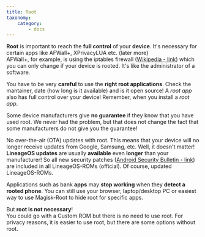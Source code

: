 ```yaml
---
title: Root
taxonomy:
    category:
        - docs
---
```


**Root** is important to reach the **full control** of your **device**. It's necessary for certain apps like AFWall+, XPrivacyLUA etc. (later more)<br>
AFWall+, for example, is using the iptables firewall ([Wikipedia - link](https://en.wikipedia.org/wiki/Iptables)) which you can only change if your device is rooted. It's like the administrator of a software.

You have to be very **careful** to use the **right root applications**. Check the mantainer, date (how long is it available) and is it open source! A _root app_ also has full control over your device! Remember, when you install a _root app_.

Some device manufacturers give **no guarantee** if they know that you have used root. We never had the problem, but that does not change the fact that some manufacturers do not give you the guarantee!

No over-the-air (OTA) updates with root. This means that your device will no longer receive updates from Google, Samsung, etc. Well, it doesn't matter! **LineageOS updates** are usually **available** even **longer** than your manufacturer! So all new security patches ([Android Security Bulletin - link](https://source.android.com/security/bulletin))  are included in all LineageOS-ROMs (official). Of course, updated LineageOS-ROMs.

Applications such as bank **apps** may **stop working** when they **detect a rooted phone**. You can still use your browser, laptop/desktop PC or easiest way to use Magisk-Root to hide root for specific apps.

But **root is not necessary**!<br>
You could go with a Custom ROM but there is no need to use root. For privacy reasons, it is easier to use root, but there are some options without root.